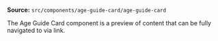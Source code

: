 **Source:** `src/components/age-guide-card/age-guide-card`

The Age Guide Card component is a preview of content that can be fully navigated to via link.